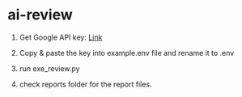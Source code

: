 # ai-review

1. Get Google API key: [Link](https://aistudio.google.com/apikey)

2. Copy & paste the key into example.env file and rename it to .env

3. run exe_review.py

4. check reports folder for the report files.